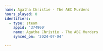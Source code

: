 ```yaml
---
name: Agatha Christie - The ABC Murders
hours_played: 0
identifiers:
  - type: steam
    appid: '374900'
    name: Agatha Christie - The ABC Murders
    synced_on: '2024-07-04'

---
```

